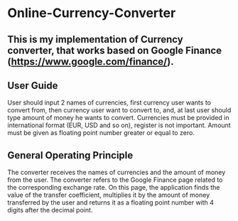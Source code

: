 # Online-Currency-Converter
This is my implementation of Currency converter, that works based on Google Finance (https://www.google.com/finance/).
--------------------------------------------------------------------------------------------------------------------------------
User Guide
--------------------------------------------------------------------------------------------------------------------------------
User should input 2 names of currencies, first currency user wants to convert from, then currency user want to convert to, and, at last user should type amount of money he wants to convert. Currencies must be provided in international format (EUR, USD and so on), register is not important. Amount must be given as floating point number greater or equal to zero.

General Operating Principle
--------------------------------------------------------------------------------------------------------------------------------
The converter receives the names of currencies and the amount of money from the user. The converter refers to the Google Finance page related to the corresponding exchange rate. On this page, the application finds the value of the transfer coefficient, multiplies it by the amount of money transferred by the user and returns it as a floating point number with 4 digits after the decimal point.

